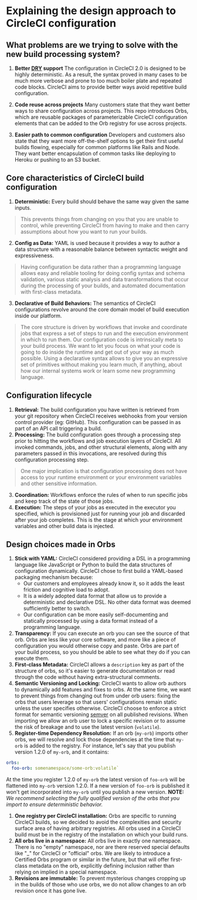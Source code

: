 # Explaining the design approach to CircleCI configuration

## What problems are we trying to solve with the new build processing system?
1. **Better [DRY](https://en.wikipedia.org/wiki/Don%27t_repeat_yourself) support** 
The configuration in CircleCI 2.0 is designed to be highly deterministic. As a result, the syntax proved in many cases to be much more verbose and prone to too much boiler plate and repeated code blocks. CircleCI aims to provide better ways avoid repetitive build configuration.

2. **Code reuse across projects** 
Many customers state that they want better ways to share configuration across projects. This repo introduces Orbs, which are reusable packages of parameterizable CircleCI configuration elements that can be added to the Orb registry for use across projects.

3. **Easier path to common configuration**
Developers and customers also state that they want more off-the-shelf options to get their first useful builds flowing, especially for common platforms like Rails and Node. They want better encapsulation of common tasks like deploying to Heroku or pushing to an S3 bucket.

## Core characteristics of CircleCI build configuration
1. **Deterministic:** Every build should behave the same way given the same inputs.

> This prevents things from changing on you that you are unable to control, while preventing CircleCI from having to make and then carry assumptions about how you want to run your builds.


2. **Config as Data:** YAML is used because it provides a way to author a data structure with a reasonable balance between syntactic weight and expressiveness.

> Having configuration be data rather than a programming language allows easy and reliable tooling for doing config syntax and schema validation, various static analysis and data transformations that occur during the processing of your builds, and automated documentation with first-class metadata.

3. **Declarative of Build Behaviors:** The semantics of CircleCI configurations revolve around the core domain model of build execution inside our platform.

> The core structure is driven by workflows that invoke and coordinate jobs that express a set of steps to run and the execution environment in which to run them. Our configuration code is intrinsically meta to your build process. We want to let you focus on what your code is going to do inside the runtime and get out of your way as much possible. Using a declarative syntax allows to give you an expressive set of primitives without making you learn much, if anything, about how our internal systems work or learn some new programming language.

## Configuration lifecycle
1. **Retrieval:** The build configuration you have written is retrieved from your git repository when CircleCI receives webhooks from your version control provider (eg: GitHub). This configuration can be passed in as part of an API call triggering a build. 
2. **Processing:** The build configuration goes through a processing step prior to hitting the workflows and job execution layers of CircleCI. All invoked commands, jobs, and other structural elements, along with any parameters passed in this invocations, are resolved during this configuration processing step. 

> One major implication is that configuration processing does not have access to your runtime environment or your environment variables and other sensitive information.

3. **Coordination:** Workflows enforce the rules of when to run specific jobs and keep track of the state of those jobs.
4. **Execution:** The steps of your jobs as executed in the executor you specified, which is provisioned just for running your job and discarded after your job completes. This is the stage at which your environment variables and other build data is injected.

## Design choices made in Orbs
1. **Stick with YAML:** CircleCI considered providing a DSL in a programming language like JavaScript or Python to build the data structures of configuration dynamically.
CircleCI chose to first build a YAML-based packaging mechanism because:
    * Our customers and employees already know it, so it adds the least friction and cognitive load to adopt.
    * It is a widely adopted data format that allow us to provide a deterministic and declarative DSL. No other data format was deemed sufficiently better to switch.
    * Our configuration can be more easily self-documenting and statically processed by using a data format instead of a programming language.
1. **Transparency:** If you can execute an orb you can see the source of that orb. Orbs are less like your core software, and more like a piece of configuration you would otherwise copy and paste. Orbs are part of your build process, so you should be able to see what they do if you can execute them.
1. **First-class Metadata:** CircleCI allows a `description` key as part of the structure of orbs, so it's easier to generate documentation or read through the code without having extra-structural comments.
1. **Semantic Versioning and Locking:** CircleCI wants to allow orb authors to dynamically add features and fixes to orbs. At the same time, we want to prevent things from changing out from under orb users: fixing the orbs that users leverage so that users' configurations remain static unless the user specifies otherwise. 
CircleCI choose to enforce a strict format for semantic versioning [semver](https://semver.org/) on all published revisions. When importing we allow an orb user to lock a specific revision or to assume the risk of breakage and to use the latest version (`volatile`).
1. **Register-time Dependency Resolution:** If an orb (`my-orb`) imports other orbs, we will resolve and lock those dependencies at the time that `my-orb` is added to the registry.
For instance, let's say that you publish version 1.2.0 of `my-orb`, and it contains:

```yaml
orbs:
  foo-orb: somenamespace/some-orb:volatile` 
```

At the time you register 1.2.0 of `my-orb` the latest version of `foo-orb` will be flattened into `my-orb` version 1.2.0. If a new version of `foo-orb` is published it won't get incorporated into `my-orb` until you publish a new version. **NOTE:** _We recommend selecting the fully qualified version of the orbs that you import to ensure deterministic behavior._

1. **One registry per CircleCI installation:** Orbs are specific to running CircleCI builds, so we decided to avoid the complexities and security surface area of having arbitrary registries. All orbs used in a CircleCI build must be in the registry of the installation on which your build runs. 
1. **All orbs live in a namespace:** All orbs live in exactly one namespace. There is no "empty" namespace, nor are there reserved special defaults like "_" for CircleCI or "official" orbs. We are likely to introduce a Certified Orbs program or similar in the future, but that will offer first-class metadata on the orb, explicitly defining inclusion rather than relying on implied in a special namespace.
1. **Revisions are immutable:** To prevent mysterious changes cropping up in the builds of those who use orbs, we do not allow changes to an orb revision once it has gone live.
